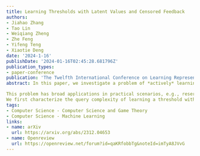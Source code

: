 ```yaml
---
title: Learning Thresholds with Latent Values and Censored Feedback
authors:
- Jiahao Zhang
- Tao Lin
- Weiqiang Zheng
- Zhe Feng
- Yifeng Teng
- Xiaotie Deng
date: '2024-1-16'
publishDate: '2024-01-16T02:45:28.681796Z'
publication_types:
- paper-conference
publication: 'The Twelfth International Conference on Learning Representations (ICLR 2024)'
abstract: In this paper, we investigate a problem of *actively* learning threshold in latent space, where the *unknown* reward {{< math >}}$g(\gamma, v)${{< /math >}} depends on the proposed threshold {{< math >}}$\gamma${{< /math >}} and latent value {{< math >}}$v${{< /math >}} and it can be *only* achieved if the threshold is lower than or equal to the *unknown* latent value. 

This problem has broad applications in practical scenarios, e.g., reserve price optimization in online auctions, online task assignments in crowdsourcing, setting recruiting bars in hiring, etc.
We first characterize the query complexity of learning a threshold with the expected reward at most {{< math >}}$\eps${{< /math >}} smaller than the optimum and prove that the number of queries needed can be infinitely large even when {{< math >}}$g(\gamma, v)${{< /math >}} is monotone with respect to both {{< math >}}$\gamma${{< /math >}} and {{< math >}}$v${{< /math >}}. On the positive side, we provide a tight query complexity {{< math >}}$\tilde{\Theta}(1/\eps^3)${{< /math >}} when {{< math >}}$g${{< /math >}} is monotone and the CDF of value distribution is Lipschitz. Moreover, we show a tight {{< math >}}$\tilde{\Theta}(1/\eps^3)${{< /math >}} query complexity can be achieved as long as {{< math >}}$g${{< /math >}} satisfies right Lipschitzness, which provides a complete characterization for this problem. Finally, we extend this model to an online learning setting and demonstrate a tight {{< math >}}$\Theta(T^{2/3})${{< /math >}} regret bound using continuous-arm bandit techniques and the aforementioned query complexity results.'
tags:
- Computer Science - Computer Science and Game Theory
- Computer Science - Machine Learning
links:
- name: arXiv
  url: https://arxiv.org/abs/2312.04653
- name: Openreview
  url: https://openreview.net/forum?id=qaKRfobbTg&noteId=imTyA8JVvG
---
```


